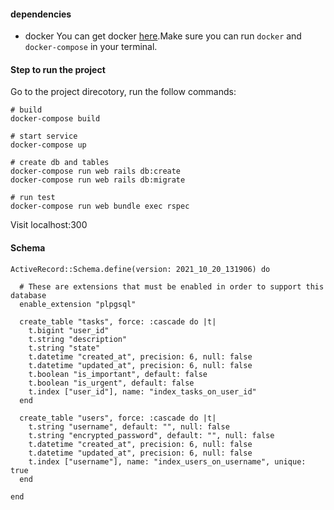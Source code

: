 #### dependencies
- docker
You can get docker [here](https://docs.docker.com/get-docker/).Make sure you can run `docker` and `docker-compose` in your terminal.

#### Step to run the project
Go to the project direcotory, run the follow commands:
```
# build
docker-compose build

# start service
docker-compose up

# create db and tables
docker-compose run web rails db:create
docker-compose run web rails db:migrate

# run test
docker-compose run web bundle exec rspec
```
Visit localhost:300

#### Schema
```
ActiveRecord::Schema.define(version: 2021_10_20_131906) do

  # These are extensions that must be enabled in order to support this database
  enable_extension "plpgsql"

  create_table "tasks", force: :cascade do |t|
    t.bigint "user_id"
    t.string "description"
    t.string "state"
    t.datetime "created_at", precision: 6, null: false
    t.datetime "updated_at", precision: 6, null: false
    t.boolean "is_important", default: false
    t.boolean "is_urgent", default: false
    t.index ["user_id"], name: "index_tasks_on_user_id"
  end

  create_table "users", force: :cascade do |t|
    t.string "username", default: "", null: false
    t.string "encrypted_password", default: "", null: false
    t.datetime "created_at", precision: 6, null: false
    t.datetime "updated_at", precision: 6, null: false
    t.index ["username"], name: "index_users_on_username", unique: true
  end

end
```
